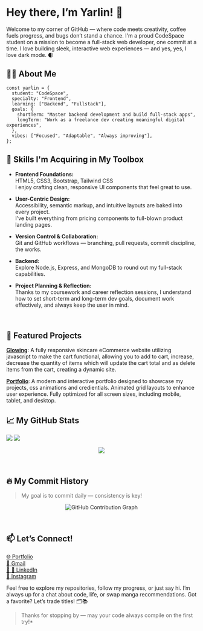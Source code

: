 # Hey there, I’m Yarlin! 👋 

Welcome to my corner of GitHub — where code meets creativity, coffee fuels progress, and bugs don’t stand a chance. I'm a proud CodeSpace student on a mission to become a full-stack web developer, one commit at a time. I love building sleek, interactive web experiences — and yes, yes, I love dark mode. 🌒


## 👩‍💻 About Me

```
const yarlin = {
  student: "CodeSpace",
  specialty: "Frontend",
  learning: ["Backend", "Fullstack"],
  goals: {
    shortTerm: "Master backend development and build full-stack apps",
    longTerm: "Work as a freelance dev creating meaningful digital experiences",
  },
  vibes: ["Focused", "Adaptable", "Always improving"],
};
```

## 🧠 Skills I'm Acquiring in My Toolbox

- **Frontend Foundations:**  
  HTML5, CSS3, Bootstrap, Tailwind CSS  
  I enjoy crafting clean, responsive UI components that feel great to use.

- **User-Centric Design:**  
  Accessibility, semantic markup, and intuitive layouts are baked into every project.  
  I’ve built everything from pricing components to full-blown product landing pages.

- **Version Control & Collaboration:**  
  Git and GitHub workflows — branching, pull requests, commit discipline, the works.

- **Backend:**  
 Explore Node.js, Express, and MongoDB to round out my full-stack capabilities.

- **Project Planning & Reflection:**  
  Thanks to my coursework and career reflection sessions, I understand how to set short-term and long-term dev goals, document work effectively, and always keep the user in mind.

<br/>

## 🎨 Featured Projects

<a href="https://glowing-skincare-ecommerce-website.netlify.app/"><strong>Glowing</strong></a>: A fully responsive skincare eCommerce website utilizing javascript to make the cart functional, allowing you to add to cart, increase, decrease the quantity of items which will update the cart total and as delete items from the cart, creating a dynamic site. <br/>

<a href="https://yarlinlynn-portfolio.netlify.app/"><strong>Portfolio</strong></a>: A modern and interactive portfolio designed to showcase my projects, css animations and credientials. Animated grid layouts to enhance user experience. Fully optimized for all screen sizes, including mobile, tablet, and desktop.
<br/>


## 📈 My GitHub Stats

<img src="https://github-readme-stats.vercel.app/api?username=yarlinlynn&theme=dark&hide_border=false&include_all_commits=false&count_private=false" /> <img src="https://nirzak-streak-stats.vercel.app/?user=yarlinlynn&theme=dark&hide_border=false" /> 
<p align="center"> <img src="https://github-readme-stats.vercel.app/api/top-langs/?username=yarlinlynn&theme=dark&hide_border=false&include_all_commits=false&count_private=false&layout=compact" />  </p>

<br/>

## 🔥 My Commit History
>My goal is to commit daily — consistency is key!
<p align="center"> </p> <p align="center"> <img src="https://github-readme-activity-graph.vercel.app/graph?username=yarlinlynn&bg_color=0d1117&color=fa8072&line=ffa07a&point=ffffff&area=true&hide_border=true" alt="GitHub Contribution Graph" /> </p> 

<br/>

## 📫 Let’s Connect!
<a href="https://yarlinlynn-portfolio.netlify.app/">🌐 Portfolio</a> <br/>
<a href="mailto:yarlinlynn@gmail.com">📧 Gmail</a> <br/>
<a href="https://www.linkedin.com/in/yarlin-lynn">📸 🔗 LinkedIn</a> <br/>
<a href="https://www.instagram.com/yarlin.lynn_">📸 Instagram</a>

Feel free to explore my repositories, follow my progress, or just say hi. I’m always up for a chat about code, life, or swap manga recommendations. Got a favorite? Let’s trade titles! 🗂️📚

>Thanks for stopping by — may your code always compile on the first try!*






